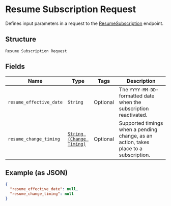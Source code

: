 
# Resume Subscription Request

Defines input parameters in a request to the
[ResumeSubscription](../../doc/api/subscriptions.md#resume-subscription) endpoint.

## Structure

`Resume Subscription Request`

## Fields

| Name | Type | Tags | Description |
|  --- | --- | --- | --- |
| `resume_effective_date` | `String` | Optional | The `YYYY-MM-DD`-formatted date when the subscription reactivated. |
| `resume_change_timing` | [`String (Change Timing)`](../../doc/models/change-timing.md) | Optional | Supported timings when a pending change, as an action, takes place to a subscription. |

## Example (as JSON)

```json
{
  "resume_effective_date": null,
  "resume_change_timing": null
}
```

